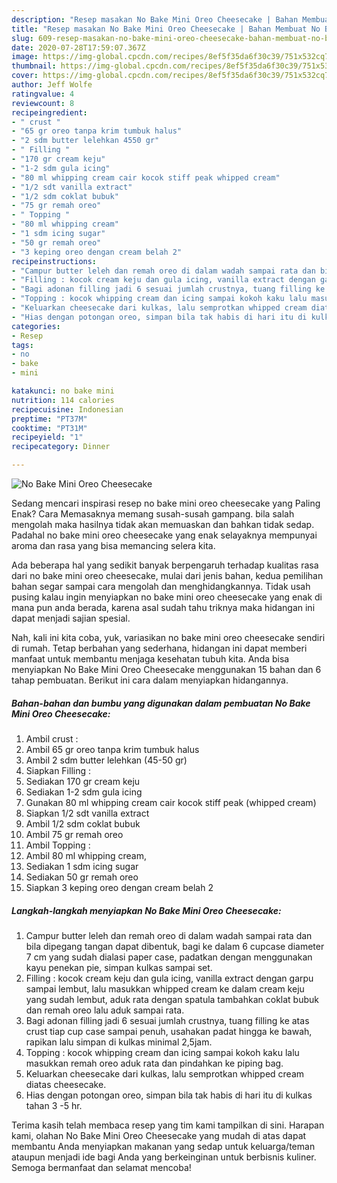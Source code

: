 ```yaml
---
description: "Resep masakan No Bake Mini Oreo Cheesecake | Bahan Membuat No Bake Mini Oreo Cheesecake Yang Lezat"
title: "Resep masakan No Bake Mini Oreo Cheesecake | Bahan Membuat No Bake Mini Oreo Cheesecake Yang Lezat"
slug: 609-resep-masakan-no-bake-mini-oreo-cheesecake-bahan-membuat-no-bake-mini-oreo-cheesecake-yang-lezat
date: 2020-07-28T17:59:07.367Z
image: https://img-global.cpcdn.com/recipes/8ef5f35da6f30c39/751x532cq70/no-bake-mini-oreo-cheesecake-foto-resep-utama.jpg
thumbnail: https://img-global.cpcdn.com/recipes/8ef5f35da6f30c39/751x532cq70/no-bake-mini-oreo-cheesecake-foto-resep-utama.jpg
cover: https://img-global.cpcdn.com/recipes/8ef5f35da6f30c39/751x532cq70/no-bake-mini-oreo-cheesecake-foto-resep-utama.jpg
author: Jeff Wolfe
ratingvalue: 4
reviewcount: 8
recipeingredient:
- " crust "
- "65 gr oreo tanpa krim tumbuk halus"
- "2 sdm butter lelehkan 4550 gr"
- " Filling "
- "170 gr cream keju"
- "1-2 sdm gula icing"
- "80 ml whipping cream cair kocok stiff peak whipped cream"
- "1/2 sdt vanilla extract"
- "1/2 sdm coklat bubuk"
- "75 gr remah oreo"
- " Topping "
- "80 ml whipping cream"
- "1 sdm icing sugar"
- "50 gr remah oreo"
- "3 keping oreo dengan cream belah 2"
recipeinstructions:
- "Campur butter leleh dan remah oreo di dalam wadah sampai rata dan bila dipegang tangan dapat dibentuk, bagi ke dalam 6 cupcase diameter 7 cm yang sudah dialasi paper case, padatkan dengan menggunakan kayu penekan pie, simpan kulkas sampai set."
- "Filling : kocok cream keju dan gula icing, vanilla extract dengan garpu sampai lembut, lalu masukkan whipped cream ke dalam cream keju yang sudah lembut, aduk rata dengan spatula tambahkan coklat bubuk dan remah oreo lalu aduk sampai rata."
- "Bagi adonan filling jadi 6 sesuai jumlah crustnya, tuang filling ke atas crust tiap cup case sampai penuh, usahakan padat hingga ke bawah, rapikan lalu simpan di kulkas minimal 2,5jam."
- "Topping : kocok whipping cream dan icing sampai kokoh kaku lalu masukkan remah oreo aduk rata dan pindahkan ke piping bag."
- "Keluarkan cheesecake dari kulkas, lalu semprotkan whipped cream diatas cheesecake."
- "Hias dengan potongan oreo, simpan bila tak habis di hari itu di kulkas tahan 3 -5 hr."
categories:
- Resep
tags:
- no
- bake
- mini

katakunci: no bake mini 
nutrition: 114 calories
recipecuisine: Indonesian
preptime: "PT37M"
cooktime: "PT31M"
recipeyield: "1"
recipecategory: Dinner

---
```



![No Bake Mini Oreo Cheesecake](https://img-global.cpcdn.com/recipes/8ef5f35da6f30c39/751x532cq70/no-bake-mini-oreo-cheesecake-foto-resep-utama.jpg)

Sedang mencari inspirasi resep no bake mini oreo cheesecake yang Paling Enak? Cara Memasaknya memang susah-susah gampang. bila salah mengolah maka hasilnya tidak akan memuaskan dan bahkan tidak sedap. Padahal no bake mini oreo cheesecake yang enak selayaknya mempunyai aroma dan rasa yang bisa memancing selera kita.



Ada beberapa hal yang sedikit banyak berpengaruh terhadap kualitas rasa dari no bake mini oreo cheesecake, mulai dari jenis bahan, kedua pemilihan bahan segar sampai cara mengolah dan menghidangkannya. Tidak usah pusing kalau ingin menyiapkan no bake mini oreo cheesecake yang enak di mana pun anda berada, karena asal sudah tahu triknya maka hidangan ini dapat menjadi sajian spesial.


Nah, kali ini kita coba, yuk, variasikan no bake mini oreo cheesecake sendiri di rumah. Tetap berbahan yang sederhana, hidangan ini dapat memberi manfaat untuk membantu menjaga kesehatan tubuh kita. Anda bisa menyiapkan No Bake Mini Oreo Cheesecake menggunakan 15 bahan dan 6 tahap pembuatan. Berikut ini cara dalam menyiapkan hidangannya.

<!--inarticleads1-->

##### Bahan-bahan dan bumbu yang digunakan dalam pembuatan No Bake Mini Oreo Cheesecake:

1. Ambil  crust :
1. Ambil 65 gr oreo tanpa krim tumbuk halus
1. Ambil 2 sdm butter lelehkan (45-50 gr)
1. Siapkan  Filling :
1. Sediakan 170 gr cream keju
1. Sediakan 1-2 sdm gula icing
1. Gunakan 80 ml whipping cream cair kocok stiff peak (whipped cream)
1. Siapkan 1/2 sdt vanilla extract
1. Ambil 1/2 sdm coklat bubuk
1. Ambil 75 gr remah oreo
1. Ambil  Topping :
1. Ambil 80 ml whipping cream,
1. Sediakan 1 sdm icing sugar
1. Sediakan 50 gr remah oreo
1. Siapkan 3 keping oreo dengan cream belah 2




<!--inarticleads2-->

##### Langkah-langkah menyiapkan No Bake Mini Oreo Cheesecake:

1. Campur butter leleh dan remah oreo di dalam wadah sampai rata dan bila dipegang tangan dapat dibentuk, bagi ke dalam 6 cupcase diameter 7 cm yang sudah dialasi paper case, padatkan dengan menggunakan kayu penekan pie, simpan kulkas sampai set.
1. Filling : kocok cream keju dan gula icing, vanilla extract dengan garpu sampai lembut, lalu masukkan whipped cream ke dalam cream keju yang sudah lembut, aduk rata dengan spatula tambahkan coklat bubuk dan remah oreo lalu aduk sampai rata.
1. Bagi adonan filling jadi 6 sesuai jumlah crustnya, tuang filling ke atas crust tiap cup case sampai penuh, usahakan padat hingga ke bawah, rapikan lalu simpan di kulkas minimal 2,5jam.
1. Topping : kocok whipping cream dan icing sampai kokoh kaku lalu masukkan remah oreo aduk rata dan pindahkan ke piping bag.
1. Keluarkan cheesecake dari kulkas, lalu semprotkan whipped cream diatas cheesecake.
1. Hias dengan potongan oreo, simpan bila tak habis di hari itu di kulkas tahan 3 -5 hr.




Terima kasih telah membaca resep yang tim kami tampilkan di sini. Harapan kami, olahan No Bake Mini Oreo Cheesecake yang mudah di atas dapat membantu Anda menyiapkan makanan yang sedap untuk keluarga/teman ataupun menjadi ide bagi Anda yang berkeinginan untuk berbisnis kuliner. Semoga bermanfaat dan selamat mencoba!
